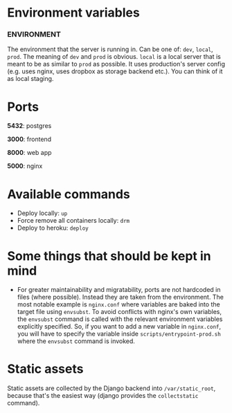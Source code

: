 
# Environment variables

### ENVIRONMENT

The environment that the server is running in. Can be one of: `dev`, `local`,
`prod`. The meaning of `dev` and `prod` is obvious. `local` is a local server
that is meant to be as similar to `prod` as possible. It uses production's
server config (e.g. uses nginx, uses dropbox as storage backend etc.). You can
think of it as local staging.

# Ports

**5432**: postgres

**3000**: frontend

**8000**: web app

**5000**: nginx

# Available commands

- Deploy locally: `up`
- Force remove all containers locally: `drm`
- Deploy to heroku: `deploy`

# Some things that should be kept in mind

- For greater maintainability and migratability, ports are not hardcoded in
    files (where possible). Instead they are taken from the environment. The
    most notable example is `nginx.conf` where variables are baked into the
    target file using `envsubst`. To avoid conflicts with nginx's own variables,
    the `envsubst` command is called with the relevant environment variables
    explicitly specified. So, if you want to add a new variable in `nginx.conf`,
    you will have to specify the variable inside `scripts/entrypoint-prod.sh` where
    the `envsubst` command is invoked.

# Static assets

Static assets are collected by the Django backend into `/var/static_root`,
because that's the easiest way (django provides the `collectstatic` command).
